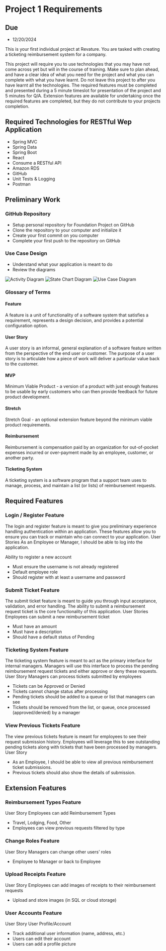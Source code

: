 # Project 1 Requirements

## Due
- 12/20/2024

This is your first individual project at Revature. You are tasked with creating a ticketing reimbursement system for a company.

This project will require you to use technologies that you may have not come across yet but will in the course of training. Make sure to plan ahead, and have a clear idea of what you need for the project and what you can complete with what you have learnt. Do not leave this project to after you have learnt all the technologies. The required features must be completed and presented during a 5 minute timeslot for presentation of the project and 5 minutes for Q/A. Extension features are available for undertaking once the required features are completed, but they do not contribute to your projects completion.

## Required Technologies for RESTful Wep Application
- Spring MVC
- Spring Data
- Spring Boot
- React
- Consume a RESTful API
- Amazon RDS
- GitHub
- Unit Tests & Logging
- Postman

## Preliminary Work

### GitHub Repository

- Setup personal repository for Foundation Project on GitHub
- Clone the repository to your computer and initialize it
- Create your first commit on you computer
- Complete your first push to the repository on GitHub

### Use Case Design

- Understand what your application is meant to do
- Review the diagrams

![Activity Diagram](images/Activity-Diagram.png)
![State Chart Diagram](images/State-Chart-Diagram.png)
![Use Case Diagram](images/Use-Case-Diagram.png)


### Glossary of Terms

#### Feature

A feature is a unit of functionality of a software system that satisfies a requirement, represents a design decision, and provides a potential configuration option.

#### User Story

A user story is an informal, general explanation of a software feature written from the perspective of the end user or customer. The purpose of a user story is to articulate how a piece of work will deliver a particular value back to the customer.

#### MVP

Minimum Viable Product - a version of a product with just enough features to be usable by early customers who can then provide feedback for future product development.

#### Stretch

Stretch Goal - an optional extension feature beyond the minimum viable product requirements.

#### Reimbursement

Reimbursement is compensation paid by an organization for out-of-pocket expenses incurred or over-payment made by an employee, customer, or another party.

#### Ticketing System

A ticketing system is a software program that a support team uses to manage, process, and maintain a list (or lists) of reimbursement requests.

## Required Features

### Login / Register Feature

The login and register feature is meant to give you preliminary experience handling authentication within an application. These features allow you to ensure you can track or maintain who can connect to your application.
User Stories
As an Employee or Manager, I should be able to log into the application.

Ability to register a new account

- Must ensure the username is not already registered
- Default employee role
- Should register with at least a username and password


### Submit Ticket Feature

The submit ticket feature is meant to guide you through input acceptance, validation, and error handling. The ability to submit a reimbursement request ticket is the core functionality of this application.
User Stories
Employees can submit a new reimbursement ticket

- Must have an amount
- Must have a description
- Should have a default status of Pending


### Ticketing System Feature

The ticketing system feature is meant to act as the primary interface for internal managers. Managers will use this interface to process the pending reimbursement request tickets and either approve or deny these requests.
User Story
Managers can process tickets submitted by employees

- Tickets can be Approved or Denied
- Tickets cannot change status after processing
- Pending tickets should be added to a queue or list that managers can see
- Tickets should be removed from the list, or queue, once processed (approved/denied) by a manager


### View Previous Tickets Feature

The view previous tickets feature is meant for employees to see their request submission history. Employees will leverage this to see outstanding pending tickets along with tickets that have been processed by managers.
User Story

- As an Employee, I should be able to view all previous reimbursement ticket submissions.
- Previous tickets should also show the details of submission.


## Extension Features

### Reimbursement Types Feature

User Story
Employees can add Reimbursement Types

- Travel, Lodging, Food, Other
- Employees can view previous requests filtered by type


### Change Roles Feature

User Story
Managers can change other users’ roles

- Employee to Manager or back to Employee


### Upload Receipts Feature

User Story
Employees can add images of receipts to their reimbursement requests

- Upload and store images (in SQL or cloud storage)


### User Accounts Feature

User Story
User Profile/Account

- Track additional user information (name, address, etc.)
- Users can edit their account
- Users can add a profile picture